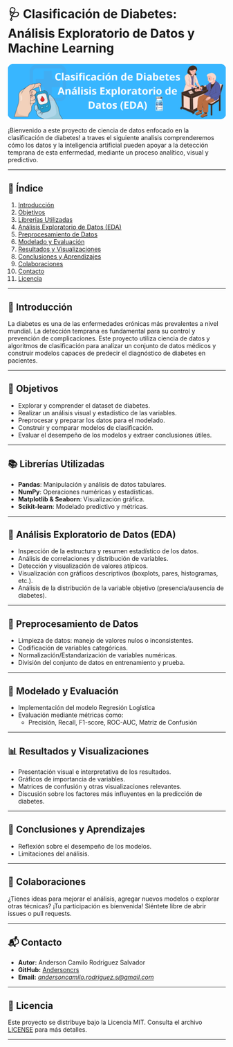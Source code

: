 # 🩺 Clasificación de Diabetes: Análisis Exploratorio de Datos y Machine Learning
![](https://raw.githubusercontent.com/Andersoncrs/Clasificacion_Diabetes_Analisis_Exploratorio_De_Datos/refs/heads/main/banner_diabetes.png)

¡Bienvenido a este proyecto de ciencia de datos enfocado en la clasificación de diabetes! a traves el siguiente analisis comprenderemos cómo los datos y la inteligencia artificial pueden apoyar a la detección temprana de esta enfermedad, mediante un proceso analítico, visual y predictivo.

---

## 📖 Índice

1. [Introducción](#introducción)
2. [Objetivos](#objetivos)
3. [Librerías Utilizadas](#librerías-utilizadas)
4. [Análisis Exploratorio de Datos (EDA)](#análisis-exploratorio-de-datos-eda)
5. [Preprocesamiento de Datos](#preprocesamiento-de-datos)
6. [Modelado y Evaluación](#modelado-y-evaluación)
7. [Resultados y Visualizaciones](#resultados-y-visualizaciones)
8. [Conclusiones y Aprendizajes](#conclusiones-y-aprendizajes)
9. [Colaboraciones](#colaboraciones)
10. [Contacto](#contacto)
11. [Licencia](#licencia)

---

## 🌟 Introducción

La diabetes es una de las enfermedades crónicas más prevalentes a nivel mundial. La detección temprana es fundamental para su control y prevención de complicaciones. Este proyecto utiliza ciencia de datos y algoritmos de clasificación para analizar un conjunto de datos médicos y construir modelos capaces de predecir el diagnóstico de diabetes en pacientes.

---

## 🎯 Objetivos

- Explorar y comprender el dataset de diabetes.
- Realizar un análisis visual y estadístico de las variables.
- Preprocesar y preparar los datos para el modelado.
- Construir y comparar modelos de clasificación.
- Evaluar el desempeño de los modelos y extraer conclusiones útiles.
---

## 📚 Librerías Utilizadas

- **Pandas**: Manipulación y análisis de datos tabulares.
- **NumPy**: Operaciones numéricas y estadísticas.
- **Matplotlib & Seaborn**: Visualización gráfica.
- **Scikit-learn**: Modelado predictivo y métricas.
  
---

## 🧭 Análisis Exploratorio de Datos (EDA)

- Inspección de la estructura y resumen estadístico de los datos.
- Análisis de correlaciones y distribución de variables.
- Detección y visualización de valores atípicos.
- Visualización con gráficos descriptivos (boxplots, pares, histogramas, etc.).
- Análisis de la distribución de la variable objetivo (presencia/ausencia de diabetes).

---

## 🧹 Preprocesamiento de Datos

- Limpieza de datos: manejo de valores nulos o inconsistentes.
- Codificación de variables categóricas.
- Normalización/Estandarización de variables numéricas.
- División del conjunto de datos en entrenamiento y prueba.
  
---

## 🤖 Modelado y Evaluación

- Implementación del modelo Regresión Logística
- Evaluación mediante métricas como:
  - Precisión, Recall, F1-score, ROC-AUC, Matriz de Confusión

---

## 📊 Resultados y Visualizaciones

- Presentación visual e interpretativa de los resultados.
- Gráficos de importancia de variables.
- Matrices de confusión y otras visualizaciones relevantes.
- Discusión sobre los factores más influyentes en la predicción de diabetes.

---

## 📝 Conclusiones y Aprendizajes

- Reflexión sobre el desempeño de los modelos.
- Limitaciones del análisis.

---


## 🤝 Colaboraciones

¿Tienes ideas para mejorar el análisis, agregar nuevos modelos o explorar otras técnicas? ¡Tu participación es bienvenida! Siéntete libre de abrir issues o pull requests.

---

## 📬 Contacto

- **Autor:** Anderson Camilo Rodriguez Salvador
- **GitHub:** [Andersoncrs](https://github.com/Andersoncrs)
- **Email:** *andersoncamilo.rodriguez.s@gmail.com*

---

## 📃 Licencia

Este proyecto se distribuye bajo la Licencia MIT. Consulta el archivo [LICENSE](LICENSE) para más detalles.

---
